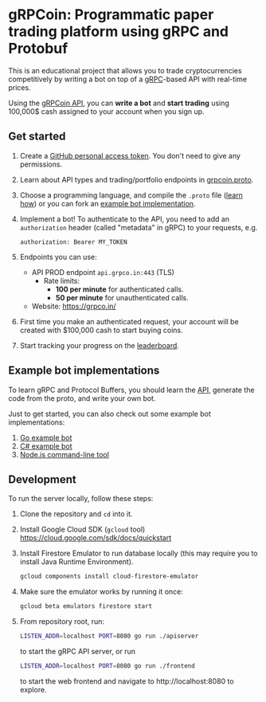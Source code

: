 # gRPCoin: Programmatic paper trading platform using gRPC and Protobuf

This is an educational project that allows you to trade cryptocurrencies
competitively by writing a bot on top of a [gRPC](https://grpc.io)-based API
with real-time prices.

Using the [gRPCoin API][api], you can **write a bot** and **start trading**
using 100,000$ cash assigned to your account when you sign up.

[api]: ./api/grpcoin.proto

## Get started

1. Create a [GitHub personal access token](https://github.com/settings/tokens).
   You don't need to give any permissions.

1. Learn about API types and trading/portfolio endpoints in
   [grpcoin.proto][api].

1. Choose a programming language, and compile the `.proto` file ([learn
   how](https://grpc.io/docs/languages/)) or you can fork an
   [example bot implementation](#example-bot-implementations).

1. Implement a bot! To authenticate to the API, you need to add an
   `authorization` header (called "metadata" in gRPC) to your requests, e.g.

       authorization: Bearer MY_TOKEN

1. Endpoints you can use:
    - API PROD endpoint `api.grpco.in:443` (TLS)
      - Rate limits:
        - **100 per minute** for authenticated calls.
        - **50 per minute** for unauthenticated calls.
    - Website: https://grpco.in/

1. First time you make an authenticated request, your account will be created
   with $100,000 cash to start buying coins.

1. Start tracking your progress on the [leaderboard][home].

[home]: https://grpco.in/

## Example bot implementations

To learn gRPC and Protocol Buffers, you should learn the [API][api],
generate the code from the proto, and write your own bot.

Just to get started, you can also check out some example bot implementations:

1. [Go example bot](./example-bot/)
1. [C# example bot](https://github.com/grpcoin/example-bot-csharp)
1. [Node.js command-line tool](https://github.com/grpcoin/example-cli-node)

## Development

To run the server locally, follow these steps:

1. Clone the repository and `cd` into it.
1. Install Google Cloud SDK (`gcloud` tool) https://cloud.google.com/sdk/docs/quickstart
1. Install Firestore Emulator to run database locally (this
   may require you to install Java Runtime Environment).

      ```sh
      gcloud components install cloud-firestore-emulator
      ```

1. Make sure the emulator works by running it once:

      ```sh
      gcloud beta emulators firestore start
      ```

1. From repository root, run:

      ```sh
      LISTEN_ADDR=localhost PORT=8080 go run ./apiserver
      ```
      to start the gRPC API server, or run

      ```sh
      LISTEN_ADDR=localhost PORT=8080 go run ./frontend
      ```
      to start the web frontend and navigate to http://localhost:8080 to explore.
